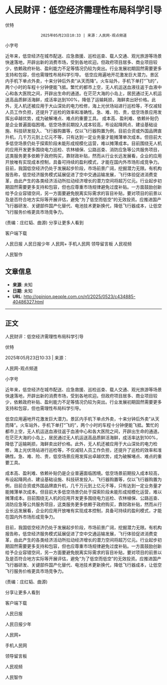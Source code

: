 # 人民财评：低空经济需理性布局科学引导

伏特


					2025年05月23日10:33 | 来源：人民网-观点频道


小字号





近年来，低空经济在城市配送、应急救援、巡检巡查、载人交通、观光旅游等场景快速落地，开辟出新的消费市场，受到各地欢迎。但政府项目居多、商业项目较少，依赖政府补贴、盈利能力不足等情况仍较为突出。行业发展初期固然需要更多支持和包容，但也需理性布局科学引导。
低空应用遍地开花激发巨大潜力。景区内手机下单点外卖，十来分钟后外卖“从天而降”。火车站外，手机下单打“飞的”，两个小时的车程十分钟便能飞抵。繁忙的都市上空，无人机运送血液往返于血液中心和各大医院之间，开辟出生命的通道。在茫茫大海的小岛上，居民通过无人机运送高品质鲜活海鲜，成活率达到100%，降低了运输耗损，海鲜卖出好价格。此外，无人机还被应用于大山深处的电力检修，海上光伏场站进行巡检等，不仅减轻人员工作负担，还提升了巡检的效率和准确性。急、难、险、贵，低空场景应用发挥出卓越优势，成为破解堵点、难点的重要工具。
成本高、盈利难、依赖补贴仍是企业普遍面临困境。低空场景前期投入成本较高，布设起降网点、建设基础设施、科技研发投入、飞行器购置等，仅以飞行器购置为例，目前合资或外国品牌直升机，几千万元到上亿元不等，只有达到一定业务量才能摊薄单次成本。但目前大多低空场景仍处于探索阶段未能形成规模化运营，难以摊薄成本。目前围绕无人机的应用开发更多围绕电力巡检、农林植保、公路巡查、消防应急等公共服务项目，这类服务更多依赖于政府购买，靠财政补贴，然而从行业长远发展看，企业的应用开放唯有实现成本控制，具备可持续的盈利模式，才能在国内外市场形成竞争力。
目前，我国低空经济仍处于发展起步阶段，市场前景广阔，挖掘潜力无限。有机构报告称，低空经济服务模式延展促进了空中交通运输发展，飞行体验促进消费变革，由此产生的各类经济活动所拉动经济增长的潜力空间将超万亿元。行业起步初期固然需要更多支持和包容，但也应尊重市场规律避免过度补贴。一方面鼓励创新给予企业容错空间，另一方面要避免脱离实际需求的盲目补贴，要对项目的前景以及是否符合地方实际等开展评估，避免“为了低空而低空”的无效投资。应推进国产飞行器研发、关键部件国产化替代、电池技术更新换代，降低飞行器成本，让低空飞行服务价格更具市场竞争力。

(责编：庄红韬、曲源)
分享让更多人看到  


客户端下载

人民日报
人民日报少年
人民网+
手机人民网
领导留言板
人民视频

人民智作

## 文章信息

- **来源**: 未知
- **日期**: 未知
- **URL**: http://opinion.people.com.cn/n1/2025/0523/c434885-40486327.html

---

## 正文

人民财评：低空经济需理性布局科学引导

伏特

2025年05月23日10:33 | 来源：

人民网-观点频道

小字号

近年来，低空经济在城市配送、应急救援、巡检巡查、载人交通、观光旅游等场景快速落地，开辟出新的消费市场，受到各地欢迎。但政府项目居多、商业项目较少，依赖政府补贴、盈利能力不足等情况仍较为突出。行业发展初期固然需要更多支持和包容，但也需理性布局科学引导。

低空应用遍地开花激发巨大潜力。景区内手机下单点外卖，十来分钟后外卖“从天而降”。火车站外，手机下单打“飞的”，两个小时的车程十分钟便能飞抵。繁忙的都市上空，无人机运送血液往返于血液中心和各大医院之间，开辟出生命的通道。在茫茫大海的小岛上，居民通过无人机运送高品质鲜活海鲜，成活率达到100%，降低了运输耗损，海鲜卖出好价格。此外，无人机还被应用于大山深处的电力检修，海上光伏场站进行巡检等，不仅减轻人员工作负担，还提升了巡检的效率和准确性。急、难、险、贵，低空场景应用发挥出卓越优势，成为破解堵点、难点的重要工具。

成本高、盈利难、依赖补贴仍是企业普遍面临困境。低空场景前期投入成本较高，布设起降网点、建设基础设施、科技研发投入、飞行器购置等，仅以飞行器购置为例，目前合资或外国品牌直升机，几千万元到上亿元不等，只有达到一定业务量才能摊薄单次成本。但目前大多低空场景仍处于探索阶段未能形成规模化运营，难以摊薄成本。目前围绕无人机的应用开发更多围绕电力巡检、农林植保、公路巡查、消防应急等公共服务项目，这类服务更多依赖于政府购买，靠财政补贴，然而从行业长远发展看，企业的应用开放唯有实现成本控制，具备可持续的盈利模式，才能在国内外市场形成竞争力。

目前，我国低空经济仍处于发展起步阶段，市场前景广阔，挖掘潜力无限。有机构报告称，低空经济服务模式延展促进了空中交通运输发展，飞行体验促进消费变革，由此产生的各类经济活动所拉动经济增长的潜力空间将超万亿元。行业起步初期固然需要更多支持和包容，但也应尊重市场规律避免过度补贴。一方面鼓励创新给予企业容错空间，另一方面要避免脱离实际需求的盲目补贴，要对项目的前景以及是否符合地方实际等开展评估，避免“为了低空而低空”的无效投资。应推进国产飞行器研发、关键部件国产化替代、电池技术更新换代，降低飞行器成本，让低空飞行服务价格更具市场竞争力。

(责编：庄红韬、曲源)

分享让更多人看到

客户端下载

人民日报

人民日报少年

人民网+

手机人民网

领导留言板

人民视频

人民智作

